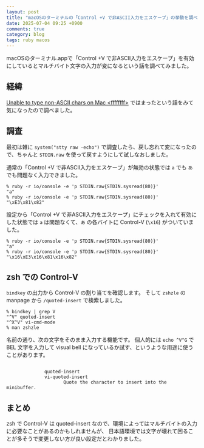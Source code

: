 ```yaml
---
layout: post
title: "macOSのターミナルの「Control +V で非ASCII入力をエスケープ」の挙動を調べた"
date: 2025-07-04 09:25 +0900
comments: true
category: blog
tags: ruby macos
---
```

macOSのターミナル.appで「Control +V で非ASCII入力をエスケープ」を有効にしているとマルチバイト文字の入力が変になるという話を調べてみました。

<!--more-->

## 経緯

[Unable to type non-ASCII chars on Mac &lt;ffffffff&gt;](https://github.com/ohmyzsh/ohmyzsh/issues/7412)
ではまったという話をみて気になったので調べました。

## 調査

最初は雑に `system("stty raw -echo")` で調査したら、戻し忘れて変になったので、ちゃんと `STDIN.raw` を使って戻すようにして試しなおしました。

通常の「Control +V で非ASCII入力をエスケープ」が無効の状態では `a` でも `あ` でも問題なく入力できました。

```console
% ruby -r io/console -e 'p STDIN.raw{STDIN.sysread(80)}'
"a"
% ruby -r io/console -e 'p STDIN.raw{STDIN.sysread(80)}'
"\xE3\x81\x82"
```

設定から「Control +V で非ASCII入力をエスケープ」にチェックを入れて有効にした状態では `a` は問題なくて、`あ` の各バイトに Control-V (`\x16`) がついていました。

```console
% ruby -r io/console -e 'p STDIN.raw{STDIN.sysread(80)}'
"a"
% ruby -r io/console -e 'p STDIN.raw{STDIN.sysread(80)}'
"\x16\xE3\x16\x81\x16\x82"
```

## zsh での Control-V

`bindkey` の出力から Control-V の割り当てを確認します。
そして `zshzle` の manpage から `/quoted-insert` で検索しました。

```console
% bindkey | grep V
"^V" quoted-insert
"^X^V" vi-cmd-mode
% man zshzle
```

名前の通り、次の文字をそのまま入力する機能です。
個人的には `echo ^V^G` で BEL 文字を入力して visual bell になっているか試す、というような用途に使うことがあります。

```text

              quoted-insert
              vi-quoted-insert
                     Quote the character to insert into the minibuffer.
```

## まとめ

zsh で Control-V は quoted-insert なので、環境によってはマルチバイトの入力に必要なことがあるのかもしれませんが、
日本語環境では文字が壊れて困ることが多そうで変更しない方が良い設定だとわかりました。
